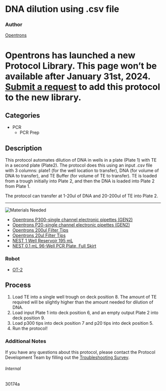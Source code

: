 # DNA dilution using .csv file

### Author
[Opentrons](https://opentrons.com/)


# Opentrons has launched a new Protocol Library. This page won’t be available after January 31st, 2024. [Submit a request](https://docs.google.com/forms/d/e/1FAIpQLSdYYp9QCKow4nn0KlCVsMS3HX0eJ0N9O7-erajKvcpT0lWbSg/viewform) to add this protocol to the new library.

## Categories
* PCR
	* PCR Prep

## Description
This protocol automates dilution of DNA in wells in a plate (Plate 1) with TE in a second plate (Plate2). The protocol does this using an input .csv file with 3 columns: plate1 (for the well location to transfer), DNA (for volume of DNA to transfer), and TE Buffer (for volume of TE to transfer). TE is loaded from a trough initially into Plate 2, and then the DNA is loaded into Plate 2 from Plate 1.

The protocol can transfer at 1-20ul of DNA and 20-200ul of TE into Plate 2. 

---
![Materials Needed](https://s3.amazonaws.com/opentrons-protocol-library-website/custom-README-images/001-General+Headings/materials.png)

* [Opentrons P300-single channel electronic pipettes (GEN2)](https://shop.opentrons.com/collections/ot-2-robot/products/single-channel-electronic-pipette?variant=5984549109789)
* [Opentrons P20-single channel electronic pipettes (GEN2)](https://shop.opentrons.com/collections/ot-2-robot/products/single-channel-electronic-pipette?variant=31059478970462)
* [Opentrons 200ul Filter Tips](https://shop.opentrons.com/collections/opentrons-tips/products/opentrons-200ul-filter-tips)
* [Opentrons 20ul Filter Tips](https://shop.opentrons.com/collections/opentrons-tips/products/opentrons-20ul-filter-tips)
* [NEST 1 Well Reservoir 195 mL](http://www.cell-nest.com/page94?_l=en&product_id=102)
* [NEST 0.1 mL 96-Well PCR Plate, Full Skirt](https://shop.opentrons.com/collections/verified-labware/products/nest-0-1-ml-96-well-pcr-plate-full-skirt)


### Robot
* [OT-2](https://opentrons.com/ot-2)

## Process
1. Load TE into a single well trough on deck position 8. The amount of TE required will be slightly higher than the amount needed for dilution of DNA.
2. Load input Plate 1 into deck position 6, and an empty output Plate 2 into deck position 9.
3. Load p300 tips into deck position 7 and p20 tips into deck position 5.
4. Run the protocol!

### Additional Notes
If you have any questions about this protocol, please contact the Protocol Development Team by filling out the [Troubleshooting Survey](https://protocol-troubleshooting.paperform.co/).

###### Internal
30174a
